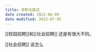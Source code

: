 ```yaml
---
title: 求职与面试
date created: 2022-06-09
date modified: 2022-07-05
---
```


[[校园招聘]]和[[社会招聘]] 还是有很大不同。

[[社会招聘]] 该怎么
